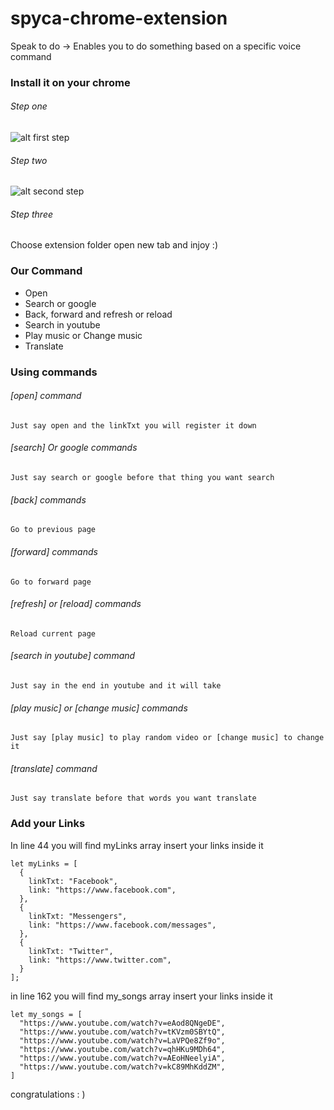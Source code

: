 # spyca-chrome-extension
Speak to do -> Enables you to do something based on a specific voice command

### Install it on your chrome 

###### Step one

![alt first step](https://i.ibb.co/p1kNv9q/image.png)

###### Step two

![alt second step](https://i.ibb.co/vvnYCkY/image-1.png)

###### Step three

Choose extension folder 
open new tab and injoy :)


### Our Command
- Open
- Search or google
- Back, forward and refresh or reload
- Search in youtube
- Play music or Change music
- Translate


### Using commands

###### [open] command
  `Just say open and the linkTxt you will register it down`

###### [search] Or google commands
  `Just say search or google before that thing you want search`

###### [back] commands
  `Go to previous page`

###### [forward] commands
  `Go to forward page`
  
###### [refresh] or [reload] commands
  `Reload current page`

###### [search in youtube] command
  `Just say in the end in youtube and it will take`
  
###### [play music] or [change music] commands
  `Just say [play music] to play random video or [change music] to change it `
  
  
###### [translate] command
  `Just say translate before that words you want translate`
  
  
  
### Add your Links

In line 44 you will find myLinks array
insert your links inside it

```
let myLinks = [
  {
    linkTxt: "Facebook",
    link: "https://www.facebook.com",
  },
  {
    linkTxt: "Messengers",
    link: "https://www.facebook.com/messages",
  },
  {
    linkTxt: "Twitter",
    link: "https://www.twitter.com",
  }
];
```

in line 162 you will find my_songs array
insert your links inside it

```
let my_songs = [
  "https://www.youtube.com/watch?v=eAod8QNgeDE",
  "https://www.youtube.com/watch?v=tKVzm0SBYtQ",
  "https://www.youtube.com/watch?v=LaVPQe8Zf9o",
  "https://www.youtube.com/watch?v=qhHKu9MDh64",
  "https://www.youtube.com/watch?v=AEoHNeelyiA",
  "https://www.youtube.com/watch?v=kC89MhKddZM",
]
```


congratulations : )
